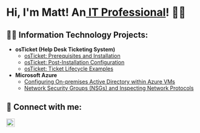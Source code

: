 ## <h1>Hi, I'm Matt! An<a href="http://linkedin.com/in/matthew-maldonado"> IT Professional</a>! 👋😄
  
<h2>👨‍💻 Information Technology Projects:</h2>

- <b>osTicket (Help Desk Ticketing System)</b>
  - [osTicket: Prerequisites and Installation](https://github.com/MattMaldonado/osticket-prereqs)
  - [osTicket: Post-Installation Configuration](https://github.com/MattMaldonado/post-install-config)
  - [osTicket: Ticket Lifecycle Examples](https://github.com/MattMaldonado/ticket-lifecycle)
- <b>Microsoft Azure</b>
  - [Configuring On-premises Active Directory within Azure VMs](https://github.com/MattMaldonado/configure-ad)
  - [Network Security Groups (NSGs) and Inspecting Network Protocols](https://github.com/MattMaldonado/azure-network-protocols)

<h2> 🤳 Connect with me:</h2>

[<img align="left" alt="JoshMadakor | LinkedIn" width="22px" src="https://cdn.jsdelivr.net/npm/simple-icons@v3/icons/linkedin.svg" />][linkedin]

[linkedin]: http://linkedin.com/in/matthew-maldonado

<!--
**MattMaldonado/MattMaldonado** is a ✨ _special_ ✨ repository because its `README.md` (this file) appears on your GitHub profile.

Here are some ideas to get you started:

- 🔭 I’m currently working on ...
- 🌱 I’m currently learning ...
- 👯 I’m looking to collaborate on ...
- 🤔 I’m looking for help with ...
- 💬 Ask me about ...
- 📫 How to reach me: ...
- 😄 Pronouns: ...
- ⚡ Fun fact: ...
-->
